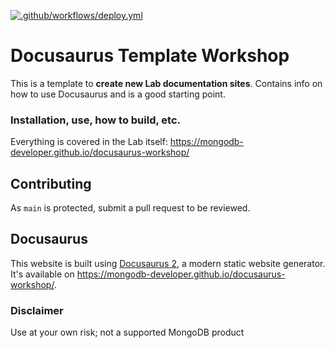 [![.github/workflows/deploy.yml](https://github.com/mongodb-developer/docusaurus-workshop/actions/workflows/deploy.yml/badge.svg?branch=main)](https://github.com/mongodb-developer/docusaurus-workshop/actions/workflows/deploy.yml)

# Docusaurus Template Workshop

This is a template to __create new Lab documentation sites__. Contains info on how to use Docusaurus and is a good starting point.

### Installation, use, how to build, etc.

Everything is covered in the Lab itself: https://mongodb-developer.github.io/docusaurus-workshop/

## Contributing

As `main` is protected, submit a pull request to be reviewed.

## Docusaurus

This website is built using [Docusaurus 2](https://docusaurus.io/), a modern static website generator. It's available on https://mongodb-developer.github.io/docusaurus-workshop/.

### Disclaimer

Use at your own risk; not a supported MongoDB product
